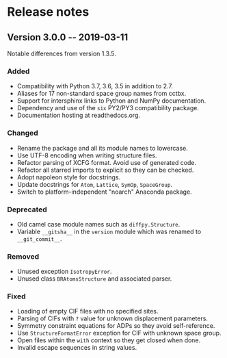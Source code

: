# Release notes

## Version 3.0.0 -- 2019-03-11

Notable differences from version 1.3.5.

### Added

- Compatibility with Python 3.7, 3.6, 3.5 in addition to 2.7.
- Aliases for 17 non-standard space group names from cctbx.
- Support for intersphinx links to Python and NumPy documentation.
- Dependency and use of the `six` PY2/PY3 compatibility package.
- Documentation hosting at readthedocs.org.

### Changed

- Rename the package and all its module names to lowercase.
- Use UTF-8 encoding when writing structure files.
- Refactor parsing of XCFG format.  Avoid use of generated code.
- Refactor all starred imports to explicit so they can be checked.
- Adopt napoleon style for docstrings.
- Update docstrings for `Atom`, `Lattice`, `SymOp`, `SpaceGroup`.
- Switch to platform-independent "noarch" Anaconda package.

### Deprecated

- Old camel case module names such as `diffpy.Structure`.
- Variable `__gitsha__` in the `version` module which was renamed
  to `__git_commit__`.

### Removed

- Unused exception `IsotropyError`.
- Unused class `BRAtomsStructure` and associated parser.

### Fixed

- Loading of empty CIF files with no specified sites.
- Parsing of CIFs with `?` value for unknown displacement parameters.
- Symmetry constraint equations for ADPs so they avoid self-reference.
- Use `StructureFormatError` exception for CIF with unknown space group.
- Open files within the `with` context so they get closed when done.
- Invalid escape sequences in string values.
